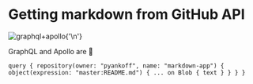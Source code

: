 # Getting markdown from GitHub API

![graphql+apollo](https://jslancer.com/wp-content/uploads/2017/08/GraphQL-Apollo.jpg "image"){'\n'}

GraphQL and Apollo are 💯

`
query {
    repository(owner: "pyankoff", name: "markdown-app") {
      object(expression: "master:README.md") {
        ... on Blob {
          text
        }
      }
    }
  }
`
